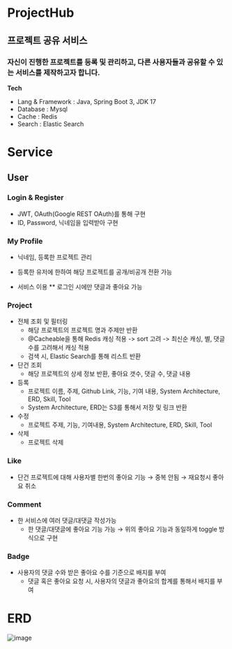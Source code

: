 # ProjectHub

## 프로젝트 공유 서비스

### 자신이 진행한 프로젝트를 등록 및 관리하고, 다른 사용자들과 공유할 수 있는 서비스를 제작하고자 합니다.

**Tech**
* Lang & Framework : Java, Spring Boot 3, JDK 17
* Database : Mysql
* Cache : Redis
* Search : Elastic Search

# Service

## User

### Login & Register

* JWT, OAuth(Google REST OAuth)를 통해 구현
* ID, Password, 닉네임을 입력받아 구현
  
### My Profile
* 닉네임, 등록한 프로젝트 관리
* 등록한 유저에 한하여 해당 프로젝트를 공개/비공개 전환 가능

* 서비스 이용
  ** 로그인 시에만 댓글과 좋아요 가능
  
### Project
* 전체 조회 및 필터링
  * 해당 프로젝트의 프로젝트 명과 주제만 반환
  * @Cacheable을 통해 Redis 캐싱 적용 -> sort 고려 -> 최신순 캐싱, 별, 댓글 수를 고려해서 캐싱 적용
  * 검색 시, Elastic Search를 통해 리스트 반환
* 단건 조회
  * 해당 프로젝트의 상세 정보 반환, 좋아요 갯수, 댓글 수, 댓글 내용
* 등록
  * 프로젝트 이름, 주제, Github Link, 기능, 기여 내용, System Architecture, ERD, Skill, Tool
  * System Architecture, ERD는 S3를 통해서 저장 및 링크 반환
* 수정
  * 프로젝트 주제, 기능, 기여내용, System Architecture, ERD, Skill, Tool
* 삭제
  * 프로젝트 삭제

### Like
* 단건 프로젝트에 대해 사용자별 한번의 좋아요 기능 → 중복 안됨 → 재요청시 좋아요 취소

### Comment
* 한 서비스에 여러 댓글/대댓글 작성가능
  * 한 댓글/대댓글에 좋아요 기능 가능 → 위의 좋아요 기능과 동일하게 toggle 방식으로 구현

### Badge
* 사용자의 댓글 수와 받은 좋아요 수를 기준으로 배지를 부여
  * 댓글 혹은 좋아요 요청 시, 사용자의 댓글과 좋아요의 합계를 통해서 배지를 부여

# ERD
![image](https://github.com/user-attachments/assets/0a7edbdc-8907-4769-8e25-48ed5d3c28fd)


